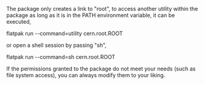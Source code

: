 The package only creates a link to "root", to access another utility within 
the package as long as it is in the PATH environment variable, it can be executed,

flatpak run --command=utility cern.root.ROOT

or open a shell session by passing "sh",

flatpak run --command=sh cern.root.ROOT

If the permissions granted to the package do not meet your needs (such as file system
access), you can always modify them to your liking.
